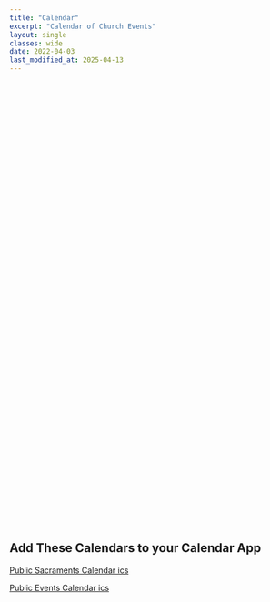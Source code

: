 ```yaml
---
title: "Calendar"
excerpt: "Calendar of Church Events"
layout: single
classes: wide
date: 2022-04-03
last_modified_at: 2025-04-13
---
```


<div class="responsive-video-container" style="padding-bottom: 125%;">
<iframe id="google-calendar-iframe"
    src=""
    scrolling="no" frameborder="0" title="Church Calendar"></iframe>
</div>

## Add These Calendars to your Calendar App

[Public Sacraments Calendar ics](https://calendar.google.com/calendar/ical/c_g8gg8ke4s1igik9pl12ld5t83c%40group.calendar.google.com/public/basic.ics)

[Public Events Calendar ics](https://calendar.google.com/calendar/ical/c_lup7faquoqs8cstg1b2p776c3g%40group.calendar.google.com/public/basic.ics)

